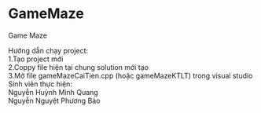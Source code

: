 # GameMaze
Game Maze<br>

Hướng dẫn chạy project:<br>
1.Tạo project mới <br>
2.Coppy file hiện tại chung solution mới tạo<br>
3.Mở file gameMazeCaiTien.cpp (hoặc gameMazeKTLT) trong visual studio<br>
Sinh viên thực hiện: <br>
Nguyễn Huỳnh Minh Quang <br>
Nguyễn Nguyệt Phương Bảo <br>
